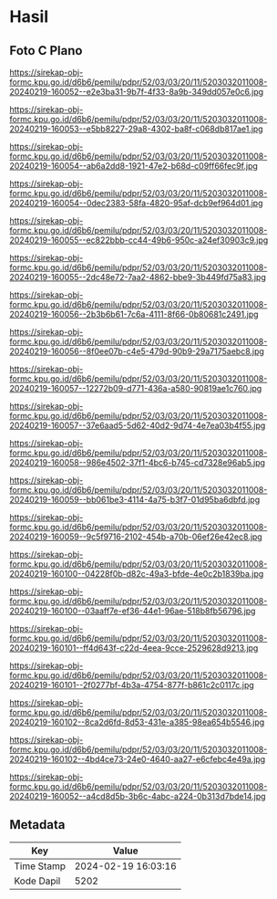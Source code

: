 # Hasil

## Foto C Plano

https://sirekap-obj-formc.kpu.go.id/d6b6/pemilu/pdpr/52/03/03/20/11/5203032011008-20240219-160052--e2e3ba31-9b7f-4f33-8a9b-349dd057e0c6.jpg

https://sirekap-obj-formc.kpu.go.id/d6b6/pemilu/pdpr/52/03/03/20/11/5203032011008-20240219-160053--e5bb8227-29a8-4302-ba8f-c068db817ae1.jpg

https://sirekap-obj-formc.kpu.go.id/d6b6/pemilu/pdpr/52/03/03/20/11/5203032011008-20240219-160054--ab6a2dd8-1921-47e2-b68d-c09ff66fec9f.jpg

https://sirekap-obj-formc.kpu.go.id/d6b6/pemilu/pdpr/52/03/03/20/11/5203032011008-20240219-160054--0dec2383-58fa-4820-95af-dcb9ef964d01.jpg

https://sirekap-obj-formc.kpu.go.id/d6b6/pemilu/pdpr/52/03/03/20/11/5203032011008-20240219-160055--ec822bbb-cc44-49b6-950c-a24ef30903c9.jpg

https://sirekap-obj-formc.kpu.go.id/d6b6/pemilu/pdpr/52/03/03/20/11/5203032011008-20240219-160055--2dc48e72-7aa2-4862-bbe9-3b449fd75a83.jpg

https://sirekap-obj-formc.kpu.go.id/d6b6/pemilu/pdpr/52/03/03/20/11/5203032011008-20240219-160056--2b3b6b61-7c6a-4111-8f66-0b80681c2491.jpg

https://sirekap-obj-formc.kpu.go.id/d6b6/pemilu/pdpr/52/03/03/20/11/5203032011008-20240219-160056--8f0ee07b-c4e5-479d-90b9-29a7175aebc8.jpg

https://sirekap-obj-formc.kpu.go.id/d6b6/pemilu/pdpr/52/03/03/20/11/5203032011008-20240219-160057--12272b09-d771-436a-a580-90819ae1c760.jpg

https://sirekap-obj-formc.kpu.go.id/d6b6/pemilu/pdpr/52/03/03/20/11/5203032011008-20240219-160057--37e6aad5-5d62-40d2-9d74-4e7ea03b4f55.jpg

https://sirekap-obj-formc.kpu.go.id/d6b6/pemilu/pdpr/52/03/03/20/11/5203032011008-20240219-160058--986e4502-37f1-4bc6-b745-cd7328e96ab5.jpg

https://sirekap-obj-formc.kpu.go.id/d6b6/pemilu/pdpr/52/03/03/20/11/5203032011008-20240219-160059--bb061be3-4114-4a75-b3f7-01d95ba6dbfd.jpg

https://sirekap-obj-formc.kpu.go.id/d6b6/pemilu/pdpr/52/03/03/20/11/5203032011008-20240219-160059--9c5f9716-2102-454b-a70b-06ef26e42ec8.jpg

https://sirekap-obj-formc.kpu.go.id/d6b6/pemilu/pdpr/52/03/03/20/11/5203032011008-20240219-160100--04228f0b-d82c-49a3-bfde-4e0c2b1839ba.jpg

https://sirekap-obj-formc.kpu.go.id/d6b6/pemilu/pdpr/52/03/03/20/11/5203032011008-20240219-160100--03aaff7e-ef36-44e1-96ae-518b8fb56796.jpg

https://sirekap-obj-formc.kpu.go.id/d6b6/pemilu/pdpr/52/03/03/20/11/5203032011008-20240219-160101--ff4d643f-c22d-4eea-9cce-2529628d9213.jpg

https://sirekap-obj-formc.kpu.go.id/d6b6/pemilu/pdpr/52/03/03/20/11/5203032011008-20240219-160101--2f0277bf-4b3a-4754-877f-b861c2c0117c.jpg

https://sirekap-obj-formc.kpu.go.id/d6b6/pemilu/pdpr/52/03/03/20/11/5203032011008-20240219-160102--8ca2d6fd-8d53-431e-a385-98ea654b5546.jpg

https://sirekap-obj-formc.kpu.go.id/d6b6/pemilu/pdpr/52/03/03/20/11/5203032011008-20240219-160102--4bd4ce73-24e0-4640-aa27-e6cfebc4e49a.jpg

https://sirekap-obj-formc.kpu.go.id/d6b6/pemilu/pdpr/52/03/03/20/11/5203032011008-20240219-160052--a4cd8d5b-3b6c-4abc-a224-0b313d7bde14.jpg


## Metadata

| Key        | Value               |
| ---------- | ------------------- |
| Time Stamp | 2024-02-19 16:03:16 |
| Kode Dapil | 5202                |



